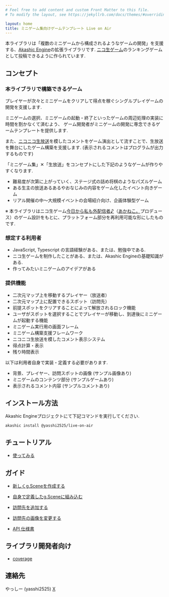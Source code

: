 ```yaml
---
# Feel free to add content and custom Front Matter to this file.
# To modify the layout, see https://jekyllrb.com/docs/themes/#overriding-theme-defaults

layout: home
title: ミニゲーム集向けゲームテンプレート Live on Air
---
```


本ライブラリは「複数のミニゲームから構成されるようなゲームの開発」を支援する、[Akashic Engine](https://akashic-games.github.io/)の拡張ライブラリです.
[ニコ生ゲーム](https://site.live.nicovideo.jp/ichiba.html)のランキングゲームとして投稿できるように作られています.

## コンセプト

### 本ライブラリで構築できるゲーム

プレイヤーが次々とミニゲームをクリアして得点を稼ぐシングルプレイゲームの開発を支援します.

ミニゲームの選択、ミニゲームの起動・終了といったゲームの周辺処理の実装に時間を割かなくて済むよう、
ゲーム開発者がミニゲームの開発に専念できるゲームテンプレートを提供します.

また、[ニコニコ生放送](https://live.nicovideo.jp/)を模したコメントをゲーム演出として流すことで、生放送を舞台にしたゲーム構築を支援します. (表示されるコメントはプログラムが出力するものです)

「ミニゲーム集」✕「生放送」をコンセプトにした下記のようなゲームが作りやすくなります.

* 難易度が次第に上がっていく、ステージ式の詰め将棋のようなパズルゲーム
* ある生主の放送あるあるやおなじみの内容をゲーム化したイベント向きゲーム
* リアル開催の中～大規模イベントの会場紹介向け、企画体験型ゲーム

※ 本ライブラリはニコ生ゲーム[今日から私も外配信者♪](https://commons.nicovideo.jp/works/lg1850)（[あかねこ。](https://x.com/akaneko0226)プロデュース）のゲーム設計をもとに、プラットフォーム部分を再利用可能な形にしたものです.

### 想定する利用者

* JavaScript, Typescript の言語経験がある、または、勉強中である.
* ニコ生ゲームを制作したことがある、または、Akashic Engineの基礎知識がある.
* 作ってみたいミニゲームのアイデアがある

### 提供機能

* 二次元マップ上を移動するプレイヤー（放送者）
* 二次元マップ上に配置できるスポット（訪問先）
* 前提スポットをクリアすることによって解放されるロック機能
* ユーザがスポットを選択することでプレイヤーが移動し、到達後にミニゲームが起動する機能
* ミニゲーム実行用の画面フレーム
* ミニゲーム構築支援フレームワーク
* ニコニコ生放送を模したコメント表示システム
* 得点計算・表示
* 残り時間表示

以下は利用者自身で実装・定義する必要があります.

* 背景、プレイヤー、訪問スポットの画像 (サンプル画像あり)
* ミニゲームのコンテンツ部分 (サンプルゲームあり)
* 表示されるコメント内容 (サンプルコメントあり)

## インストール方法
Akashic Engineプロジェクトにて下記コマンドを実行してください.

```shell
akashic install @yasshi2525/live-on-air
```

## チュートリアル

* [使ってみる](sample/getting.started.html)

## ガイド

* [新しくg.Sceneを作成する](sample/builtin.scene.html)  
* [自身で定義したg.Sceneに組み込む](sample/migrate.scene.html)

* [訪問先を追加する](sample/add.spot.html)  
* [訪問先の画像を変更する](sample/customize.spot.html)

* [API 仕様書](jsdoc)

## ライブラリ開発者向け

* [coverage](coverage/lcov-report)

## 連絡先

やっしー (yasshi2525) [X](https://x.com/yasshi2525)

